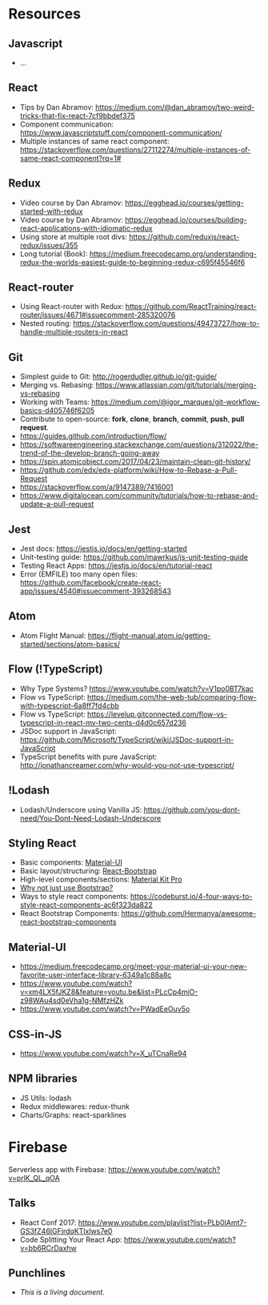 # Resources

## Javascript
* ...

## React
* Tips by Dan Abramov: https://medium.com/@dan_abramov/two-weird-tricks-that-fix-react-7cf9bbdef375
* Component communication: https://www.javascriptstuff.com/component-communication/
* Multiple instances of same react component: https://stackoverflow.com/questions/27112274/multiple-instances-of-same-react-component?rq=1#

## Redux
* Video course by Dan Abramov: https://egghead.io/courses/getting-started-with-redux
* Video course by Dan Abramov: https://egghead.io/courses/building-react-applications-with-idiomatic-redux
* Using store at multiple root divs: https://github.com/reduxjs/react-redux/issues/355
* Long tutorial (Book): https://medium.freecodecamp.org/understanding-redux-the-worlds-easiest-guide-to-beginning-redux-c695f45546f6

## React-router
* Using React-router with Redux: https://github.com/ReactTraining/react-router/issues/4671#issuecomment-285320076
* Nested routing: https://stackoverflow.com/questions/49473727/how-to-handle-multiple-routers-in-react

## Git
* Simplest guide to Git: http://rogerdudler.github.io/git-guide/
* Merging vs. Rebasing: https://www.atlassian.com/git/tutorials/merging-vs-rebasing
* Working with Teams: https://medium.com/@igor_marques/git-workflow-basics-d405746f6205
* Contribute to open-source: __fork__, __clone__, __branch__, __commit__, __push__, __pull request__.
* https://guides.github.com/introduction/flow/
* https://softwareengineering.stackexchange.com/questions/312022/the-trend-of-the-develop-branch-going-away
* https://spin.atomicobject.com/2017/04/23/maintain-clean-git-history/
* https://github.com/edx/edx-platform/wiki/How-to-Rebase-a-Pull-Request
* https://stackoverflow.com/a/9147389/7416001
* https://www.digitalocean.com/community/tutorials/how-to-rebase-and-update-a-pull-request

## Jest
* Jest docs: https://jestjs.io/docs/en/getting-started
* Unit-testing guide: https://github.com/mawrkus/js-unit-testing-guide
* Testing React Apps: https://jestjs.io/docs/en/tutorial-react
* Error (EMFILE) too many open files: https://github.com/facebook/create-react-app/issues/4540#issuecomment-393268543

## Atom
* Atom Flight Manual: https://flight-manual.atom.io/getting-started/sections/atom-basics/

## Flow (!TypeScript)
* Why Type Systems? https://www.youtube.com/watch?v=V1po0BT7kac
* Flow vs TypeScript: https://medium.com/the-web-tub/comparing-flow-with-typescript-6a8ff7fd4cbb
* Flow vs TypeScript: https://levelup.gitconnected.com/flow-vs-typescript-in-react-my-two-cents-d4d0c657d236
* JSDoc support in JavaScript: https://github.com/Microsoft/TypeScript/wiki/JSDoc-support-in-JavaScript
* TypeScript benefits with pure JavaScript: http://jonathancreamer.com/why-would-you-not-use-typescript/

## !Lodash
* Lodash/Underscore using Vanilla JS: https://github.com/you-dont-need/You-Dont-Need-Lodash-Underscore

## Styling React
* Basic components: [Material-UI](https://material-ui.com/)
* Basic layout/structuring: [React-Bootstrap](https://github.com/react-bootstrap/react-bootstrap)
* High-level components/sections: [Material Kit Pro](https://www.creative-tim.com/product/material-kit-pro-react)
* [Why not just use Bootstrap?](https://www.quora.com/Why-do-we-need-React-Bootstrap-when-we-can-use-Bootstrap-in-the-React-app-What-are-the-benefits-of-React-Bootstrap-Id-prefer-to-use-the-original-because-I-want-to-use-Bootstrap-4)
* Ways to style react components: https://codeburst.io/4-four-ways-to-style-react-components-ac6f323da822
* React Bootstrap Components: https://github.com/Hermanya/awesome-react-bootstrap-components

## Material-UI
* https://medium.freecodecamp.org/meet-your-material-ui-your-new-favorite-user-interface-library-6349a1c88a8c
* https://www.youtube.com/watch?v=xm4LX5fJKZ8&feature=youtu.be&list=PLcCp4mjO-z98WAu4sd0eVha1g-NMfzHZk
* https://www.youtube.com/watch?v=PWadEeOuv5o

## CSS-in-JS
* https://www.youtube.com/watch?v=X_uTCnaRe94

## NPM libraries
* JS Utils: lodash
* Redux middlewares: redux-thunk
* Charts/Graphs: react-sparklines

# Firebase
Serverless app with Firebase: https://www.youtube.com/watch?v=prlK_QL_qOA

## Talks
* React Conf 2017: https://www.youtube.com/playlist?list=PLb0IAmt7-GS3fZ46IGFirdqKTIxlws7e0
* Code Splitting Your React App: https://www.youtube.com/watch?v=bb6RCrDaxhw

## Punchlines
* _This is a living document._
